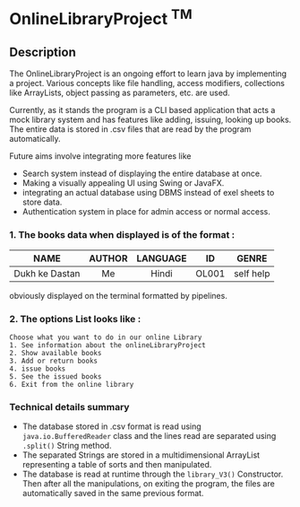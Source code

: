 # OnlineLibraryProject <sup>TM</sup>
## Description
The OnlineLibraryProject is an ongoing effort to learn java by implementing a project.
Various concepts like file handling, access modifiers, collections like ArrayLists,
object passing as parameters, etc. are used.

Currently, as it stands the program is a CLI based application that acts a mock library system and 
has features like adding, issuing, looking up books. The entire data is stored in .csv files that 
are read by the program automatically.

Future aims involve integrating more features like
* Search system instead of displaying the entire database at once.
* Making a visually appealing UI using Swing or JavaFX.
* integrating an actual database using DBMS instead of exel sheets to store data.
* Authentication system in place for admin access or normal access.

### 1. The books data when displayed is of the format : 

|      NAME      | AUTHOR | LANGUAGE | ID    |   GENRE   | 
|:--------------:|:------:|:--------:|-------|:---------:|
| Dukh ke Dastan |   Me   |  Hindi   | OL001 | self help |

obviously displayed on the terminal formatted by pipelines.

### 2. The options List looks like : 
```
Choose what you want to do in our online Library 
1. See information about the onlineLibraryProject 
2. Show available books 
3. Add or return books 
4. issue books 
5. See the issued books 
6. Exit from the online library 
```

### Technical details summary
* The database stored in .csv format is read using `java.io.BufferedReader`
class and the lines read are separated using `.split()` String method.
* The separated Strings are stored in a multidimensional ArrayList representing a table of sorts 
and then manipulated.
* The database is read at runtime through the `library_V3()` Constructor. Then after all the manipulations,
on exiting the program, the files are automatically saved in the same previous format.
